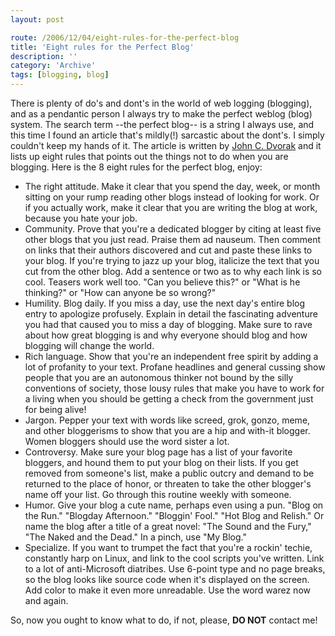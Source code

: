 ```yaml
---
layout: post

route: /2006/12/04/eight-rules-for-the-perfect-blog
title: 'Eight rules for the Perfect Blog'
description: ''
category: 'Archive'
tags: [blogging, blog]
---
```


There is plenty of do's and dont's in the world of web logging (blogging), and
as a pendantic person I always try to make the perfect weblog (blog) system. The
search term --the perfect blog-- is a string I always use, and this time I found
an article that's mildly(!) sarcastic about the dont's. I simply couldn't keep
my hands of it. The article is written by
<a class="ph" target="_blank" rel="noopener noreferrer" href="http://www.pcmag.com/article2/0,1895,27443,00.asp">John
C. Dvorak</a> and it lists up eight rules that points out the things not to do
when you are blogging. Here is the 8 eight rules for the perfect blog, enjoy:

- The right attitude. Make it clear that you spend the day, week, or month
  sitting on your rump reading other blogs instead of looking for work. Or if
  you actually work, make it clear that you are writing the blog at work,
  because you hate your job.
- Community. Prove that you're a dedicated blogger by citing at least five other
  blogs that you just read. Praise them ad nauseum. Then comment on links that
  their authors discovered and cut and paste these links to your blog. If you're
  trying to jazz up your blog, italicize the text that you cut from the other
  blog. Add a sentence or two as to why each link is so cool. Teasers work well
  too. "Can you believe this?" or "What is he thinking?" or "How can anyone be
  so wrong?"
- Humility. Blog daily. If you miss a day, use the next day's entire blog entry
  to apologize profusely. Explain in detail the fascinating adventure you had
  that caused you to miss a day of blogging. Make sure to rave about how great
  blogging is and why everyone should blog and how blogging will change the
  world.
- Rich language. Show that you're an independent free spirit by adding a lot of
  profanity to your text. Profane headlines and general cussing show people that
  you are an autonomous thinker not bound by the silly conventions of society,
  those lousy rules that make you have to work for a living when you should be
  getting a check from the government just for being alive!
- Jargon. Pepper your text with words like screed, grok, gonzo, meme, and other
  bloggerisms to show that you are a hip and with-it blogger. Women bloggers
  should use the word sister a lot.
- Controversy. Make sure your blog page has a list of your favorite bloggers,
  and hound them to put your blog on their lists. If you get removed from
  someone's list, make a public outcry and demand to be returned to the place of
  honor, or threaten to take the other blogger's name off your list. Go through
  this routine weekly with someone.
- Humor. Give your blog a cute name, perhaps even using a pun. "Blog on the
  Run." "Blogday Afternoon." "Bloggin' Fool." "Hot Blog and Relish." Or name the
  blog after a title of a great novel: "The Sound and the Fury," "The Naked and
  the Dead." In a pinch, use "My Blog."
- Specialize. If you want to trumpet the fact that you're a rockin' techie,
  constantly harp on Linux, and link to the cool scripts you've written. Link to
  a lot of anti-Microsoft diatribes. Use 6-point type and no page breaks, so the
  blog looks like source code when it's displayed on the screen. Add color to
  make it even more unreadable. Use the word warez now and again.

So, now you ought to know what to do, if not, please, <strong class="ph">DO
NOT</strong> contact me!
